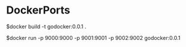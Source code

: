 # DockerPorts

$docker build -t godocker:0.0.1 .

$docker run -p 9000:9000 -p 9001:9001 -p 9002:9002 godocker:0.0.1
